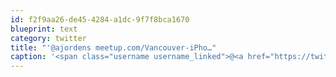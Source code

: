 ```yaml
---
id: f2f9aa26-de45-4284-a1dc-9f7f8bca1670
blueprint: text
category: twitter
title: "'@ajordens meetup.com/Vancouver-iPho…"
caption: '<span class="username username_linked">@<a href="https://twitter.com/ajordens" title="Adam Jordens">ajordens</a></span> <a href="http://www.meetup.com/Vancouver-iPhone-developers/" title="http://www.meetup.com/Vancouver-iPhone-developers/" class="link link_untco">meetup.com/Vancouver-iPho…</a>'
---
```

